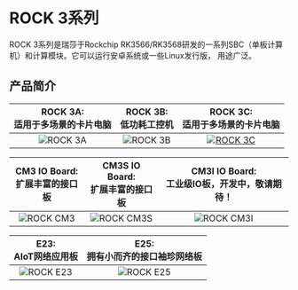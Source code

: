 ﻿---
sidebar_label: '系列产品一览'
sidebar_position: 1
---

# ROCK 3系列

ROCK 3系列是瑞莎于Rockchip RK3566/RK3568研发的一系列SBC（单板计算机）和计算模块。它可以运行安卓系统或一些Linux发行版， 用途广泛。 

## 产品简介
|ROCK 3A: <br/> 适用于多场景的卡片电脑|ROCK 3B: <br/> 低功耗工控机|ROCK 3C: <br/> 适用于多场景的卡片电脑|
|:-:|:-:|:-:|
|![ROCK 3A](/img/rock3/600px-Start-3a.webp)|![ROCK 3B](/img/rock3/600px-Start-3b.webp)|[![ROCK 3C](/img/rock3/600px-Start-3c.webp)](rock3c)|

|CM3 IO Board: <br/> 扩展丰富的接口板|CM3S IO Board: <br/> 扩展丰富的接口板|CM3I IO Board: <br/>工业级IO板，**开发中，敬请期待！**|
|:-:|:-:|:-:|
|![ROCK CM3](/img/rock3/600px-Start-io.webp)|![ROCK CM3S](/img/rock3/800px-Start-cm3sio.webp)|![ROCK CM3I](/img/rock3/CM3-Industrial-IO-Board.webp)|

|E23: <br/> AIoT网络应用板|E25: <br/> 拥有小而齐的接口袖珍网络板|
|:-:|:-:|
|![ROCK E23](/img/rock3/600px-Start-e23.webp)|![ROCK E25](/img/rock3/600px-Start-e25.webp)|

